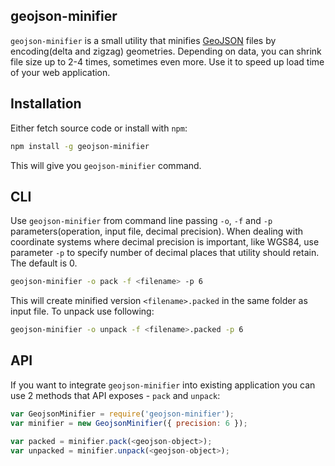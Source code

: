 ## geojson-minifier

`geojson-minifier` is a small utility that minifies [GeoJSON](http://geojson.org) files by encoding(delta and zigzag)
geometries. Depending on data, you can shrink file size up to 2-4 times, sometimes even more. Use it to speed up load time of your web application.

## Installation
Either fetch source code or install with `npm`:

```bash
npm install -g geojson-minifier
```

This will give you `geojson-minifier` command.

## CLI
Use `geojson-minifier` from command line passing `-o`, `-f` and `-p` parameters(operation, input file, decimal precision).
When dealing with coordinate systems where decimal precision is important, like WGS84, use parameter `-p` to specify
number of decimal places that utility should retain. The default is 0.


```bash
geojson-minifier -o pack -f <filename> -p 6
```

This will create minified version `<filename>.packed` in the same folder as input file. To unpack use following:

```bash
geojson-minifier -o unpack -f <filename>.packed -p 6
```

## API
If you want to integrate `geojson-minifier` into existing application you can use 2 methods that API exposes - `pack` and `unpack`:

```javascript
var GeojsonMinifier = require('geojson-minifier');
var minifier = new GeojsonMinifier({ precision: 6 });

var packed = minifier.pack(<geojson-object>);
var unpacked = minifier.unpack(<geojson-object>);
```
